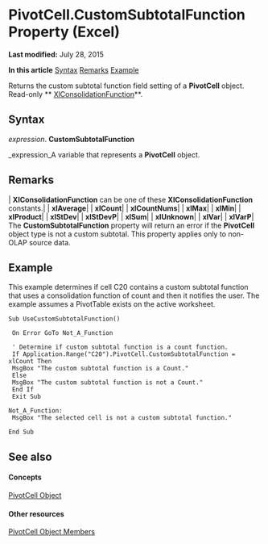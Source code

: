 
# PivotCell.CustomSubtotalFunction Property (Excel)

 **Last modified:** July 28, 2015

 **In this article**
 [Syntax](#sectionSection0)
 [Remarks](#sectionSection1)
 [Example](#sectionSection2)


Returns the custom subtotal function field setting of a  **PivotCell** object. Read-only ** [XlConsolidationFunction](a3d0e4c0-8463-340c-a258-219d49f715d7.md)**.


## Syntax
<a name="sectionSection0"> </a>

 _expression_. **CustomSubtotalFunction**

 _expression_A variable that represents a  **PivotCell** object.


## Remarks
<a name="sectionSection1"> </a>



| **XlConsolidationFunction** can be one of these **XlConsolidationFunction** constants.|
| **xlAverage**|
| **xlCount**|
| **xlCountNums**|
| **xlMax**|
| **xlMin**|
| **xlProduct**|
| **xlStDev**|
| **xlStDevP**|
| **xlSum**|
| **xlUnknown**|
| **xlVar**|
| **xlVarP**|
The  **CustomSubtotalFunction** property will return an error if the **PivotCell** object type is not a custom subtotal. This property applies only to non-OLAP source data.


## Example
<a name="sectionSection2"> </a>

This example determines if cell C20 contains a custom subtotal function that uses a consolidation function of count and then it notifies the user. The example assumes a PivotTable exists on the active worksheet.


```
Sub UseCustomSubtotalFunction() 
 
 On Error GoTo Not_A_Function 
 
 ' Determine if custom subtotal function is a count function. 
 If Application.Range("C20").PivotCell.CustomSubtotalFunction = xlCount Then 
 MsgBox "The custom subtotal function is a Count." 
 Else 
 MsgBox "The custom subtotal function is not a Count." 
 End If 
 Exit Sub 
 
Not_A_Function: 
 MsgBox "The selected cell is not a custom subtotal function." 
 
End Sub
```


## See also
<a name="sectionSection2"> </a>


#### Concepts


 [PivotCell Object](76b8a2dc-90ee-7475-d327-d27cb1e92703.md)
#### Other resources


 [PivotCell Object Members](e486cd5d-3f31-29d4-b811-24fc0aed6803.md)
